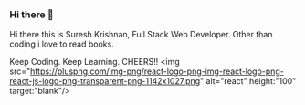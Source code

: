 ### Hi there 👋

<!--
**krishsuresh08/krishsuresh08** is a ✨ _special_ ✨ repository because its `README.md` (this file) appears on your GitHub profile.

Here are some ideas to get you started:

- 🔭 I’m currently working on ...
- 🌱 I’m currently learning ...
- 👯 I’m looking to collaborate on ...
- 🤔 I’m looking for help with ...
- 💬 Ask me about ...
- 📫 How to reach me: ...
- 😄 Pronouns: ...
- ⚡ Fun fact: ...
-->
Hi there this is Suresh Krishnan, Full Stack Web Developer.
Other than coding i love to read books.

Keep Coding. Keep Learning.
CHEERS!!
<img src="https://pluspng.com/img-png/react-logo-png-img-react-logo-png-react-js-logo-png-transparent-png-1142x1027.png" alt="react" height:"100" target:"blank"/>
